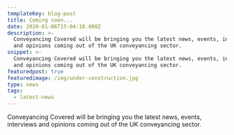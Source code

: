 ```yaml
---
templateKey: blog-post
title: Coming soon...
date: 2020-01-06T15:04:10.000Z
description: >-
  Conveyancing Covered will be bringing you the latest news, events, interviews
  and opinions coming out of the UK conveyancing sector.
snippet: >-
  Conveyancing Covered will be bringing you the latest news, events, interviews
  and opinions coming out of the UK conveyancing sector.
featuredpost: true
featuredimage: /img/under-construction.jpg
type: news
tags:
  - latest-news
---
```

Conveyancing Covered will be bringing you the latest news, events, interviews and opinions coming out of the UK conveyancing sector.
